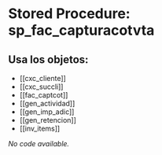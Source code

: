 # Stored Procedure: sp_fac_capturacotvta

## Usa los objetos:
- [[cxc_cliente]]
- [[cxc_succli]]
- [[fac_captcot]]
- [[gen_actividad]]
- [[gen_imp_adic]]
- [[gen_retencion]]
- [[inv_items]]

*No code available.*
